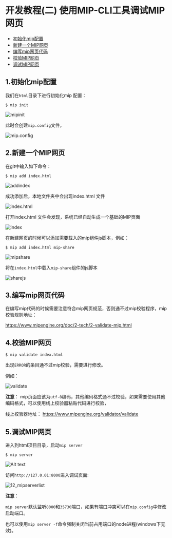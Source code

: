 # 开发教程(二)  使用MIP-CLI工具调试MIP网页

- [初始化mip配置](#no1)    
- [新建一个MIP网页](#no2)    
- [编写mip网页代码](#no3)    
- [校验MIP网页](#no4)    
- [调试MIP网页](#no5)  

<div id="no1">   </div>

## 1.初始化mip配置  

我们在`html`目录下进行初始化mip 配置：  

```
$ mip init
```

![mipinit](https://github.com/mipengine/mip-blog/blob/master/img/12_mipinit.jpg)  

此时会创建`mip.config`文件，  

![mip.config](https://github.com/mipengine/mip-blog/blob/master/img/12_mipconfig.jpg)

<div id="no2">   </div>  

## 2.新建一个MIP网页

在git中输入如下命令：
```
$ mip add index.html
```
![addindex](https://github.com/mipengine/mip-blog/blob/master/img/12_addindex.jpg)

成功添加后，本地文件夹中会出现index.html 文件

![index.html](https://github.com/mipengine/mip-blog/blob/master/img/12_indexhtml.jpg)  

打开index.html 文件会发现，系统已经自动生成一个基础的MIP页面  

![index](https://github.com/mipengine/mip-blog/blob/master/img/12_index.jpg)  

在新建网页的时候可以添加需要载入的mip组件js脚本，例如：

```
$ mip add index.html mip-share
```

![mipshare](https://github.com/mipengine/mip-blog/blob/master/img/12_mipshare.jpg)     

将在`index.html`中载入`mip-share`组件的js脚本 


![sharejs](https://github.com/mipengine/mip-blog/blob/master/img/12_sharejs.jpg)       

<div id="no3">   </div>  

## 3.编写mip网页代码

在编写mip代码的时候需要注意符合mip网页规范，否则通不过mip校验程序，mip校验规则地址：

https://www.mipengine.org/doc/2-tech/2-validate-mip.html

<div id="no4">   </div>

## 4.校验MIP网页 

```
$ mip validate index.html
```

出现`ERROR`的条目通不过mip校验，需要进行修改。

例如：

![validate](https://github.com/mipengine/mip-blog/blob/master/img/12_validate.jpg)  


**注意**： 
mip页面应该为`utf-8`编码，其他编码格式通不过校验，如果需要使用其他编码格式，可以使用线上校验器粘贴代码进行校验，  

线上校验器地址：
https://www.mipengine.org/validator/validate  

<div id="no5">   </div>  

## 5.调试MIP网页

进入到html项目目录，启动`mip server`

```
$ mip server
```
![Alt text](https://github.com/mipengine/mip-blog/blob/master/img/12_mipserver.jpg) 

访问`http://127.0.01:8000`进入调试页面:  

![12_mipserverlist](https://github.com/mipengine/mip-blog/blob/master/img/12_mipserverlist.jpg)  

**注意**：  

`mip server`默认监听`8000`和`35730`端口，如果有端口冲突可以在`mip.config`中修改启动端口。  
 
也可以使用`mip server -f`命令强制关闭当前占用端口的node进程(windows下无效)。  
 




